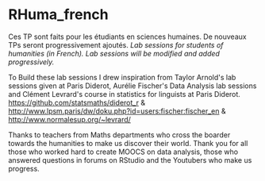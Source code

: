 # RHuma_french

Ces TP sont faits pour les étudiants en sciences humaines. De nouveaux TPs seront progressivement ajoutés.
*Lab sessions for students of humanities (in French). Lab sessions will be modified and added progressively.*

To Build these lab sessions I drew inspiration from Taylor Arnold's lab sessions given at Paris Diderot, Aurélie Fischer's Data Analysis lab sessions and Clément Levrard's course in statistics for linguists at Paris Diderot.
https://github.com/statsmaths/diderot_r  & http://www.lpsm.paris/dw/doku.php?id=users:fischer:fischer_en & http://www.normalesup.org/~levrard/


Thanks to teachers from Maths departments who cross the boarder towards the humanities to make us discover their world. 
Thank you for all those who worked hard to create MOOCS on data analysis, those who answered questions in forums on RStudio and the Youtubers who make us progress.

